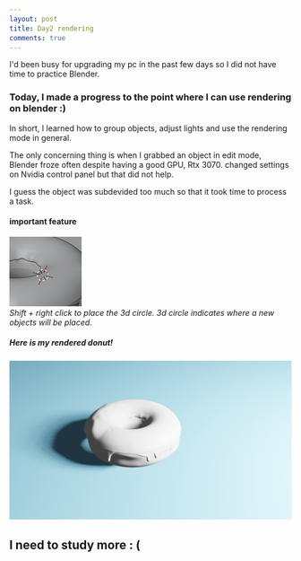 ```yaml
---
layout: post
title: Day2 rendering
comments: true
---
```

I'd been busy for upgrading my pc in the past few days so I did not have time to practice Blender.  

### Today, I made a progress to the point where I can use rendering on blender :)    

In short, I learned how to group objects, adjust lights and use the rendering mode in general.  

The only concerning thing is when I grabbed an object in edit mode, Blender froze often despite having a good GPU, Rtx 3070.   changed settings on Nvidia control panel but that did not help.  

I guess the object was subdevided too much so that it took time to process a task.      
  
  
#### important feature  
![3dcircle](/images/3dcircle.png)  
*Shift + right click to place the 3d circle. 3d circle indicates where a new objects will be placed.*

  
  
##### Here is my rendered donut!  
  
  
![rendered_donut](/images/donut.png)  


  

## I need to study more  : (

